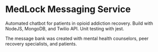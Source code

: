 # MedLock Messaging Service 

Automated chatbot for patients in opioid addiction recovery. Build with NodeJS, MongoDB, and Twilio API. Unit testing with jest. 

The message bank was created with mental health counselors, peer recovery specialists, and patients. 
